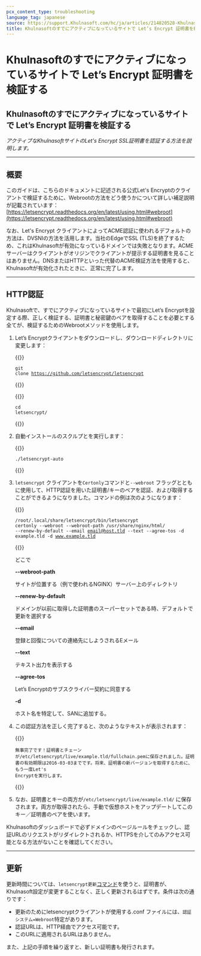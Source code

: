 ```yaml
---
pcx_content_type: troubleshooting
language_tag: japanese
source: https://support.Khulnasoft.com/hc/ja/articles/214820528-Khulnasoft%E3%81%AE%E3%81%99%E3%81%A7%E3%81%AB%E3%82%A2%E3%82%AF%E3%83%86%E3%82%A3%E3%83%96%E3%81%AB%E3%81%AA%E3%81%A3%E3%81%A6%E3%81%84%E3%82%8B%E3%82%B5%E3%82%A4%E3%83%88%E3%81%A7-Let-s-Encrypt-%E8%A8%BC%E6%98%8E%E6%9B%B8%E3%82%92%E6%A4%9C%E8%A8%BC%E3%81%99%E3%82%8B
title: Khulnasoftのすでにアクティブになっているサイトで Let’s Encrypt 証明書を検証する
---
```


# Khulnasoftのすでにアクティブになっているサイトで Let’s Encrypt 証明書を検証する

## Khulnasoftのすでにアクティブになっているサイトで Let’s Encrypt 証明書を検証する

_アクティブなKhulnasoftサイトのLet's Encrypt SSL証明書を認証する方法を説明します。_

___

## 概要

このガイドは、こちらのドキュメントに記述される公式Let's Encryptのクライアントで検証するために、Webrootの方法をどう使うかについて詳しい補足説明が記載されています：[https://letsencrypt.readthedocs.org/en/latest/using.html#webroot](https://letsencrypt.readthedocs.org/en/latest/using.html#webroot)

なお、Let's Encrypt クライアントによってACME認証に使われるデフォルトの方法は、DVSNIの方法を活用します。当社のEdgeでSSL (TLS)を終了するため、これはKhulnasoftが有効になっているドメインでは失敗となります。ACMEサーバーはクライアントがオリジンでクライアントが提示する証明書を見ることはありません。DNSまたはHTTPといった代替のACME検証方法を使用すると、Khulnasoftが有効化されたときに、正常に完了します。

___

## HTTP認証

Khulnasoftで、すでにアクティブになっているサイトで最初にLet’s Encryptを設定する際、正しく検証する、証明書と秘密鍵のペアを取得することを必要とする全てが、検証するためのWebrootメソッドを使用します。

1.  Let’s Encryptクライアントをダウンロードし、ダウンロードディレクトリに変更します：


    {{<raw>}}<pre class="CodeBlock CodeBlock-with-rows CodeBlock-scrolls-horizontally CodeBlock-is-light-in-light-theme CodeBlock--language-txt" language="txt"><code><span class="CodeBlock--rows"><span class="CodeBlock--rows-content"><span class="CodeBlock--row"><span class="CodeBlock--row-indicator"></span><div class="CodeBlock--row-content"><span class="CodeBlock--token-plain">git clone https://github.com/letsencrypt/letsencrypt</span></div></span></span></span></code></pre>{{</raw>}}


    {{<raw>}}<pre class="CodeBlock CodeBlock-with-rows CodeBlock-scrolls-horizontally CodeBlock-is-light-in-light-theme CodeBlock--language-txt" language="txt"><code><span class="CodeBlock--rows"><span class="CodeBlock--rows-content"><span class="CodeBlock--row"><span class="CodeBlock--row-indicator"></span><div class="CodeBlock--row-content"><span class="CodeBlock--token-plain">cd letsencrypt/</span></div></span></span></span></code></pre>{{</raw>}}
    
2.  自動インストールのスクルプとを実行します：  


    {{<raw>}}<pre class="CodeBlock CodeBlock-with-rows CodeBlock-scrolls-horizontally CodeBlock-is-light-in-light-theme CodeBlock--language-txt" language="txt"><code><span class="CodeBlock--rows"><span class="CodeBlock--rows-content"><span class="CodeBlock--row"><span class="CodeBlock--row-indicator"></span><div class="CodeBlock--row-content"><span class="CodeBlock--token-plain">./letsencrypt-auto</span></div></span></span></span></code></pre>{{</raw>}}
    
3.  `letsencrypt` クライアントを`Certonly`コマンドと`--webroot` フラッグとともに使用して、HTTP認証を用いた証明書/キーのペアを認証、および取得することができるようになりました。コマンドの例は次のようになります：  


    {{<raw>}}<pre class="CodeBlock CodeBlock-with-rows CodeBlock-scrolls-horizontally CodeBlock-is-light-in-light-theme CodeBlock--language-txt" language="txt"><code><span class="CodeBlock--rows"><span class="CodeBlock--rows-content"><span class="CodeBlock--row"><span class="CodeBlock--row-indicator"></span><div class="CodeBlock--row-content"><span class="CodeBlock--token-plain">/root/.local/share/letsencrypt/bin/letsencrypt certonly --webroot --webroot-path /usr/share/nginx/html/ --renew-by-default --email email@host.tld --text --agree-tos -d example.tld -d www.example.tld</span></div></span></span></span></code></pre>{{</raw>}}
    
      
    どこで  
    
    **\--webroot-path**
    
    サイトが位置する（例で使われるNGINX）サーバー上のディレクトリ
    
    **\--renew-by-default**
    
    ドメインが以前に取得した証明書のスーパーセットである時、デフォルトで更新を選択する
    
    **\--email**
    
    登録と回復についての連絡先にしようされるEメール
    
    **\--text**
    
    テキスト出力を表示する
    
    **\--agree-tos**
    
    Let’s Encryptのサブスクライバー契約に同意する
    
    **\-d**
    
    ホスト名を特定して、SANに追加する。
    
4.  この認証方法を正しく完了すると、次のようなテキストが表示されます：  


    {{<raw>}}<pre class="CodeBlock CodeBlock-with-rows CodeBlock-scrolls-horizontally CodeBlock-is-light-in-light-theme CodeBlock--language-txt" language="txt"><code><span class="CodeBlock--rows"><span class="CodeBlock--rows-content"><span class="CodeBlock--row"><span class="CodeBlock--row-indicator"></span><div class="CodeBlock--row-content"><span class="CodeBlock--token-plain">無事完了です！証明書とチェーンが/etc/letsencrypt/live/example.tld/fullchain.pemに保存されました。証明書の有効期限は2016-03-03までです。将来、証明書の新バージョンを取得するために、もう一度Let's Encryptを実行します。 </span></div></span></span></span></code></pre>{{</raw>}}
    
5.  なお、証明書とキーの両方が`/etc/letsencrypt/live/example.tld/` に保存されます。両方が取得されたら、手動で仮想ホストをアップデートしてこのキー／証明書のペアを使います。

Khulnasoftのダッシュボードで必ずドメインのページルールをチェックし、認証URLのリクエストがリダイレクトされるか、HTTPSを介してのみアクセス可能となる方法がないことを確認してください。

___

## 更新

更新時間については、`letsencrypt更新`[コマンド](https://letsencrypt.readthedocs.org/en/latest/using.html#renewal)を使うと、証明書が、Khulnasoft設定が変更することなく、正しく更新されるはずです。条件は次の通りです：

-   更新のためにletsencryptクライアントが使用する.conf ファイルには、`認証システム=Webroot`特定があります。
-   認証URLは、HTTP経由でアクセス可能です。
-   このURLに適用されるURLはありません。

また、上記の手順を繰り返すと、新しい証明書も発行されます。
